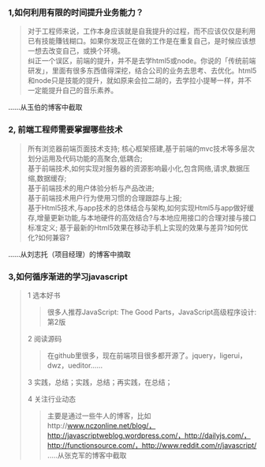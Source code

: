 ### 1,如何利用有限的时间提升业务能力？
> 对于工程师来说，工作本身应该就是自我提升的过程，而不应该仅仅是利用已有技能賺钱糊口。如果你发现正在做的工作是在重复自己，是时候应该想一想去改变自己，或换个环境。<br />
纠正一个误区，前端的提升，并不是去学html5或node。你说的「传统前端研发」，里面有很多东西值得深挖，结合公司的业务去思考、去优化。html5和node只是技能的提升，就如原来会拉二胡的，去学拉小提琴一样，并不一定能提升自己的音乐素养。
>
......从玉伯的博客中截取<br />

### 2, 前端工程师需要掌握哪些技术
>所有浏览器前端页面技术支持;
核心框架搭建,基于前端的mvc技术等多层次划分运用及代码功能的高聚合,低耦合;<br />
基于前端技术,如何实现对服务器的资源影响最小化,包含网络,请求,数据压缩,数据缓存;<br />
基于前端技术的用户体验分析与产品改进;<br />
基于前端技术用户行为使用习惯的合理跟踪与上报;<br />
基于Html5技术,与app技术的总体结合与架构,如何实现Html5与app做好缓存,增量更新功能,与本地硬件的高效结合?与本地应用接口的合理对接与接口标准定义;
基于最新的Html5效果在移动手机上实现的效果与差异?如何优化?如何兼容?<br />
>
......从刘志托（项目经理）的博客中摘取

### 3,如何循序渐进的学习javascript
>1 选本好书
>
>> 很多人推荐JavaScript: The Good Parts，JavaScript高级程序设计:第2版<br />
>
>2 阅读源码<br />
>> 在github里很多，现在前端项目很多都开源了。jquery，ligerui，dwz，ueditor......<br />
>
>3 实践，总结；实践，总结；再实践，在总结；
>
>4 关注行业动态<br />
>> 主要是通过一些牛人的博客，比如http://www.nczonline.net/blog/，http://javascriptweblog.wordpress.com/，http://dailyjs.com/，http://functionsource.com/，http://www.reddit.com/r/javascript/ <br />
.....从张克军的博客中截取<br />

